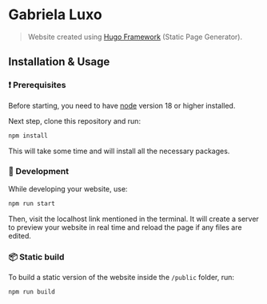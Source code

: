 # Gabriela Luxo

> Website created using [Hugo Framework](https://gohugo.io/) (Static Page Generator).

## Installation & Usage

### ❗️ Prerequisites

Before starting, you need to have [node](https://nodejs.org/en/download/) version 18 or higher installed.

Next step, clone this repository and run:

```bash
npm install
```

This will take some time and will install all the necessary packages.

### 👷 Development

While developing your website, use:

```bash
npm run start
```

Then, visit the localhost link mentioned in the terminal. It will create a server to preview your website in real time and reload the page if any files are edited.

### 📦 Static build

To build a static version of the website inside the `/public` folder, run:

```bash
npm run build
```
